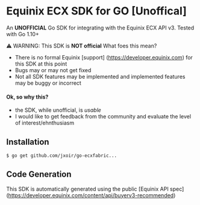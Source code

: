 # Equinix ECX SDK for GO [Unoffical]

An **UNOFFICIAL** Go SDK for integrating with the Equinix ECX API v3. Tested with Go 1.10+

:warning: WARNING: This SDK is **NOT official** What foes this mean?

* There is no formal Equinix [support] (https://developer.equinix.com) for this SDK at this point
* Bugs may or may not get fixed
* Not all SDK features may be implemented and implemented features may be buggy or incorrect

#### Ok, so why this?
 
* the SDK, while unofficial, is _usable_
* I would like to get feedback from the community and evaluate the level of interest/ehnthusiasm

## Installation

````sh
$ go get github.com/jxoir/go-ecxfabric...
`````

## Code Generation

This SDK is automatically generated using the public [Equinix API spec] (https://developer.equinix.com/content/api/buyerv3-recommended)